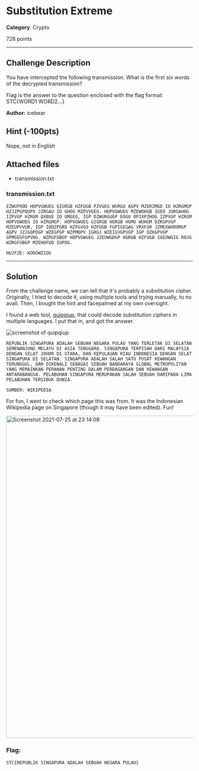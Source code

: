 # Substitution Extreme

**Category**: Crypto

728 points

----

## Challenge Description
You have intercepted the following transmission. What is the first six words of the decrypted transmission?

Flag is the answer to the question enclosed with the flag format: STC{WORD1 WORD2...}

**Author:** icebear

## Hint (-100pts)
Nope, not in English

## Attached files
* transmission.txt

### transmission.txt
```
EZWUFROD HOPVGWUEG GIGRGB HZFUGB PZVGEG WURGU AGPV MZERZMGD IO HZRGMGP HZJZPGPQUPV JZRGAU IO GHOG MZPVVGEG. HOPVGWUEG MZEWOHGB IGEO JGRGAHOG IZPVGP HZRGM QXBXE IO UMGEG, IGP DZWURGUGP EOGU OPIXPZHOG IZPVGP HZRGM HOPVGWUEG IO HZRGMGP. HOPVGWUEG GIGRGB HGRGB HGMU WUHGM DZKGPVGP MZEUPVVUR, IGP IODZPGRO HZFGVGO HZFUGB FGPIGEGAG VRXFGR JZMEXWXROMGP AGPV JZJGOPDGP WZEGPGP WZPMOPV IGRGJ WZEIGVGPVGP IGP DZKGPVGP GPMGEGFGPVHG. WZRGFUBGP HOPVGWUEG JZEUWGDGP HGRGB HZFUGB IGEOWGIG ROJG WZRGFUBGP MZEHOFUD IUPOG.

HUJFZE: KODOWZIOG
```

----
## Solution
From the challenge name, we can tell that it's probably a substitution cipher. Originally, I tried to decode it, using multiple tools and trying manually, to no avail. Then, I bought the hint and facepalmed at my own oversight.

I found a web tool, [quipqiup](https://www.quipqiup.com/), that could decode substitution ciphers in multiple languages. I put that in, and got the answer.

![screenshot of quipqiup](https://user-images.githubusercontent.com/40383042/126904230-eac86746-7329-4a74-a616-a7e922fe5da7.png)

```
REPUBLIK SINGAPURA ADALAH SEBUAH NEGARA PULAU YANG TERLETAK DI SELATAN SEMENANJUNG MELAYU DI ASIA TENGGARA. SINGAPURA TERPISAH DARI MALAYSIA DENGAN SELAT JOHOR DI UTARA, DAN KEPULAUAN RIAU INDONESIA DENGAN SELAT SINGAPURA DI SELATAN. SINGAPURA ADALAH SALAH SATU PUSAT KEWANGAN TERUNGGUL, DAN DIKENALI SEBAGAI SEBUAH BANDARAYA GLOBAL METROPOLITAN YANG MEMAINKAN PERANAN PENTING DALAM PERDAGANGAN DAN KEWANGAN ANTARABANGSA. PELABUHAN SINGAPURA MERUPAKAN SALAH SEBUAH DARIPADA LIMA PELABUHAN TERSIBUK DUNIA. 

SUMBER: WIKIPEDIA
```

For fun, I went to check which page this was from. It was the Indonesian Wikipedia page on Singapore (though it may have been edited). Fun!

<img width="870" alt="Screenshot 2021-07-25 at 23 14 08" src="https://user-images.githubusercontent.com/40383042/126904236-cf3daf7d-5484-47a5-8bfc-3e1b4b091df7.png">

### Flag:
```
STC{REPUBLIK SINGAPURA ADALAH SEBUAH NEGARA PULAU}
```
